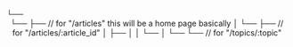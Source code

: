 <App>
 └── <Header>
 └── <Routes>
      ├── <ArticleList>          // for "/articles" this will be a home page basically
      │    └── <ArticleCard>
      ├── <SingleArticle>        // for "/articles/:article_id"
      │    ├── <CommentsList>
      │    │    └── <CommentCard>
      │    └── <VoteButtons>
      └── <TopicPage>            // for "/topics/:topic"
